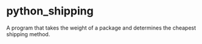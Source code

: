 # python_shipping
A program that takes the weight of a package and determines the cheapest shipping method.
